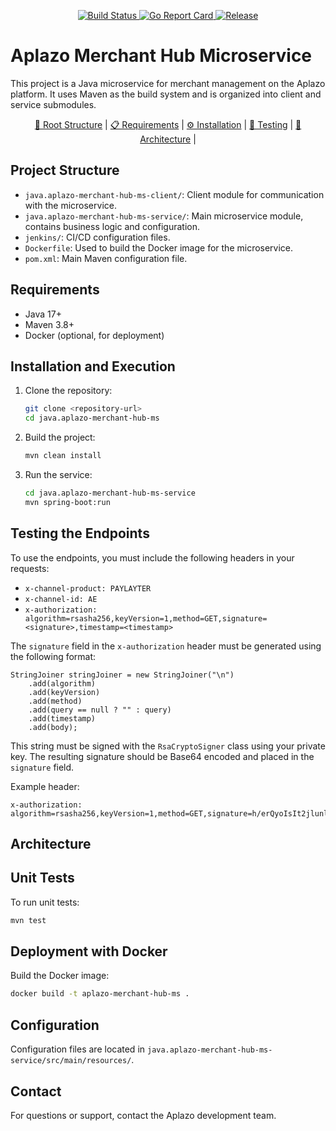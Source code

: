 <!-- 1) Badges (centered) -->
<p align="center">
  <!-- GitHub Actions build -->
  <a href="https://github.com/yourorg/yourrepo/actions">
    <img alt="Build Status" src="📁">
  </a>
  <!-- Code coverage / quality -->
  <a href="https://goreportcard.com/report/github.com/yourorg/yourrepo">
    <img alt="Go Report Card" src="https://goreportcard.com/badge/github.com/yourorg/yourrepo">
  </a>
  <!-- Latest release -->
  <a href="https://github.com/yourorg/yourrepo/releases/latest">
    <img alt="Release" src="https://img.shields.io/github/v/release/yourorg/yourrepo">
  </a>
</p>

# Aplazo Merchant Hub Microservice

This project is a Java microservice for merchant management on the Aplazo platform. It uses Maven as the build system and is organized into client and service submodules.

<p align="center">
  <a href="#project-structure">📁 Root Structure</a> |
  <a href="#requirements">📋 Requirements</a> |
  <a href="#installation-and-execution">⚙️ Installation</a> |
  <a href="#testing-the-endpoints">🧪 Testing</a> |  
  <a href="#architecture">🔗 Architecture</a> |
</p>

## Project Structure

- `java.aplazo-merchant-hub-ms-client/`: Client module for communication with the microservice.
- `java.aplazo-merchant-hub-ms-service/`: Main microservice module, contains business logic and configuration.
- `jenkins/`: CI/CD configuration files.
- `Dockerfile`: Used to build the Docker image for the microservice.
- `pom.xml`: Main Maven configuration file.

## Requirements

- Java 17+
- Maven 3.8+
- Docker (optional, for deployment)

## Installation and Execution

1. Clone the repository:
   ```sh
   git clone <repository-url>
   cd java.aplazo-merchant-hub-ms
   ```
2. Build the project:
   ```sh
   mvn clean install
   ```
3. Run the service:
   ```sh
   cd java.aplazo-merchant-hub-ms-service
   mvn spring-boot:run
   ```

## Testing the Endpoints

To use the endpoints, you must include the following headers in your requests:

- `x-channel-product: PAYLAYTER`
- `x-channel-id: AE`
- `x-authorization: algorithm=rsasha256,keyVersion=1,method=GET,signature=<signature>,timestamp=<timestamp>`

The `signature` field in the `x-authorization` header must be generated using the following format:

```
StringJoiner stringJoiner = new StringJoiner("\n")
    .add(algorithm)
    .add(keyVersion)
    .add(method)
    .add(query == null ? "" : query)
    .add(timestamp)
    .add(body);
```

This string must be signed with the `RsaCryptoSigner` class using your private key. The resulting signature should be Base64 encoded and placed in the `signature` field.

Example header:

```
x-authorization: algorithm=rsasha256,keyVersion=1,method=GET,signature=h/erQyoIsIt2jlunlR6BI5LI2CvLwk9A0ljM4lrybyrnkLDwf0EHEg2UWrwaxEVdzlag6fu5vvdxUkLfCIry1q4o92fN8VNj+vJPIgTQ1t2qiZeL+iaXgMbT9TedkVNabvu7OtUlKkox/A2k1J8HDMtyAgttUJpqfPxFk+OV8tW0/Q70pJ6Pw/NXfFKtYoxDGSH0lmXU3Z9oRDP4hLVZE1zxtyu0v9L1iUELR430YGnQx6+tu9ympK7qZ03wasirqTTfC89yRyS2vZac43BlqjS8xt2QQHJ6E/qdy80Ax3ODGs4jA3H3GZhLZN7WaQJHya1cu72QjcgNHgkMBA0AlQ==,timestamp=1748362717743
```

## Architecture



## Unit Tests

To run unit tests:

```sh
mvn test
```

## Deployment with Docker

Build the Docker image:

```sh
docker build -t aplazo-merchant-hub-ms .
```

## Configuration

Configuration files are located in `java.aplazo-merchant-hub-ms-service/src/main/resources/`.

## Contact

For questions or support, contact the Aplazo development team.
